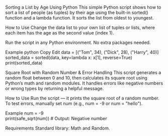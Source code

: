 Sorting a List by Age Using Python
This simple Python script shows how to sort a list of people (as tuples) by their age using the built-in sorted() function and a lambda function. It sorts the list from oldest to youngest.

How to Use
Change the data list to your own list of tuples or lists, where each item has the age as the second value (index 1).

Run the script in any Python environment. No extra packages needed.

Example
python
Copy
Edit
data = [("Tom", 34), ("Dick", 28), ("Harry", 40)]
sorted_data = sorted(data, key=lambda x: x[1], reverse=True)
print(sorted_data)



Square Root with Random Number & Error Handling
This script generates a random float between 0 and 10, then calculates its square root using Python’s math and random modules. It handles errors like negative numbers or wrong types by returning a helpful message.

How to Use
Run the script — it prints the square root of a random number. To test errors, manually set num (e.g., num = -9 or num = "hello").

Example
num = -9  
print(safe_sqrt(num))  # Output: Negative number

Requirements
Standard library: Math and Random.